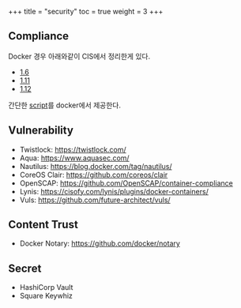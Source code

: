 +++
title  = "security"
toc    = true
weight = 3
+++

## Compliance
Docker 경우 아래와같이 CIS에서 정리한게 있다.

* [1.6](https://benchmarks.cisecurity.org/tools2/docker/CIS_Docker_1.6_Benchmark_v1.0.0.pdf)
* [1.11](https://benchmarks.cisecurity.org/tools2/docker/CIS_Docker_1.11.0_Benchmark_v1.0.0.pdf)
* [1.12](https://benchmarks.cisecurity.org/tools2/docker/CIS_Docker_1.12.0_Benchmark_v1.0.0.pdf)

간단한 [script](https://github.com/docker/docker-bench-security)를 docker에서 제공한다.

## Vulnerability
* Twistlock: https://twistlock.com/
* Aqua: https://www.aquasec.com/
* Nautilus: https://blog.docker.com/tag/nautilus/
* CoreOS Clair: https://github.com/coreos/clair
* OpenSCAP: https://github.com/OpenSCAP/container-compliance
* Lynis: https://cisofy.com/lynis/plugins/docker-containers/
* Vuls: https://github.com/future-architect/vuls/

## Content Trust
* Docker Notary: https://github.com/docker/notary

## Secret
* HashiCorp Vault
* Square Keywhiz
